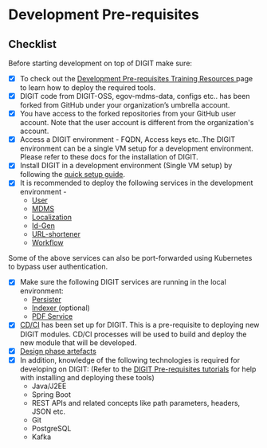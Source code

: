 # Development Pre-requisites

## Checklist

Before starting development on top of DIGIT make sure:&#x20;

* [x] To check out the [Development Pre-requisites Training Resources ](../../development-pre-requisites.md#backend-pre-requisites-tutorials)page to learn how to deploy the required tools.
* [x] DIGIT code from DIGIT-OSS, egov-mdms-data, configs etc.. has been forked from GitHub under your organization’s umbrella account.&#x20;
* [x] You have access to the forked repositories from your GitHub user account. Note that the user account is different from the organization's account.&#x20;
* [x] Access a DIGIT environment - FQDN, Access keys etc..The DIGIT environment can be a single VM setup for a development environment. Please refer to these docs for the installation of DIGIT.&#x20;
* [x] Install DIGIT in a development environment (Single VM setup) by following the [quick setup guide](https://core.digit.org/guides/installation-guide/quick-setup).&#x20;
* [x] It is recommended to deploy the following services in the development environment -
  * [User](../../../../platform/core-services/user-services.md)
  * [MDMS](../../../../platform/core-services/mdms-master-data-management-service/)
  * [Localization](../../../../platform/core-services/location-services.md)
  * [Id-Gen](../../../../platform/core-services/id-generation-service.md)
  * [URL-shortener](../../../../platform/core-services/url-shortening-service.md)
  * [Workflow](../../../../platform/core-services/workflow-service/)

Some of the above services can also be port-forwarded using Kubernetes to bypass user authentication.

* [x] Make sure the following DIGIT services are running in the local environment:
  * [Persister](../../../../platform/core-services/persister-service/)
  * [Indexer ](../../../../platform/core-services/indexer-service/)(optional)
  * [PDF Service](../../../../platform/core-services/pdf-generation-service.md)
* [x] [CD/CI](../../../../focus-areas/setup-basics/deployment-key-concepts/ci-cd.md) has been set up for DIGIT. This is a pre-requisite to deploying new DIGIT modules. CD/CI processes will be used to build and deploy the new module that will be developed.&#x20;
* [x] [Design phase artefacts](design-inputs/)
* [x] In addition, knowledge of the following technologies is required for developing on DIGIT: (Refer to the [DIGIT Pre-requisites tutorials](development-pre-requisites.md#digit-pre-requisites-tutorials) for help with installing and deploying these tools)
  * Java/J2EE
  * Spring Boot
  * REST APIs and related concepts like path parameters, headers, JSON etc.
  * Git
  * PostgreSQL
  * Kafka
